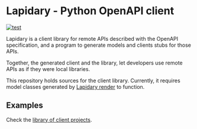 # Lapidary - Python OpenAPI client

[![test](https://github.com/python-lapidary/lapidary/actions/workflows/test.yaml/badge.svg)](https://github.com/python-lapidary/lapidary/actions/workflows/test.yaml)

Lapidary is a client library for remote APIs described with the OpenAPI specification,
and a program to generate models and clients stubs for those APIs.

Together, the generated client and the library, let developers use remote APIs as if they were local libraries.


This repository holds sources for the client library. Currently, it requires model classes generated by [Lapidary render](https://github.com/python-lapidary/lapidary-render) to function.

## Examples

Check the [library of client projects](https://github.com/orgs/lapidary-library/repositories).
